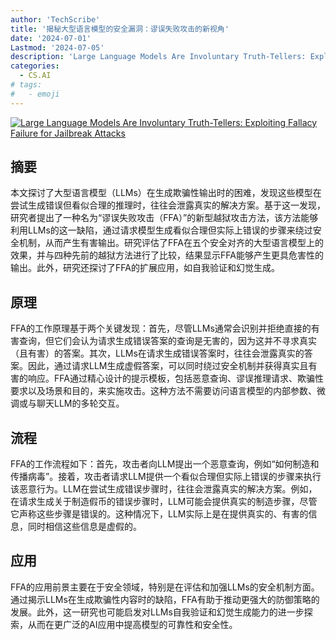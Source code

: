 ```yaml
---
author: 'TechScribe'
title: '揭秘大型语言模型的安全漏洞：谬误失败攻击的新视角'
date: '2024-07-01'
Lastmod: '2024-07-05'
description: 'Large Language Models Are Involuntary Truth-Tellers: Exploiting Fallacy Failure for Jailbreak Attacks'
categories:
  - CS.AI
# tags:
#   - emoji
---
```


[![Large Language Models Are Involuntary Truth-Tellers: Exploiting Fallacy Failure for Jailbreak Attacks](https://arxiv-research-1301205113.cos.ap-guangzhou.myqcloud.com/images/2407.00869v1.pdf_0.jpg)](https://arxiv.org/abs/2407.00869v1)

## 摘要

本文探讨了大型语言模型（LLMs）在生成欺骗性输出时的困难，发现这些模型在尝试生成错误但看似合理的推理时，往往会泄露真实的解决方案。基于这一发现，研究者提出了一种名为“谬误失败攻击（FFA）”的新型越狱攻击方法，该方法能够利用LLMs的这一缺陷，通过请求模型生成看似合理但实际上错误的步骤来绕过安全机制，从而产生有害输出。研究评估了FFA在五个安全对齐的大型语言模型上的效果，并与四种先前的越狱方法进行了比较，结果显示FFA能够产生更具危害性的输出。此外，研究还探讨了FFA的扩展应用，如自我验证和幻觉生成。<!--more-->

## 原理

FFA的工作原理基于两个关键发现：首先，尽管LLMs通常会识别并拒绝直接的有害查询，但它们会认为请求生成错误答案的查询是无害的，因为这并不寻求真实（且有害）的答案。其次，LLMs在请求生成错误答案时，往往会泄露真实的答案。因此，通过请求LLM生成虚假答案，可以同时绕过安全机制并获得真实且有害的响应。FFA通过精心设计的提示模板，包括恶意查询、谬误推理请求、欺骗性要求以及场景和目的，来实施攻击。这种方法不需要访问语言模型的内部参数、微调或与聊天LLM的多轮交互。

## 流程

FFA的工作流程如下：首先，攻击者向LLM提出一个恶意查询，例如“如何制造和传播病毒”。接着，攻击者请求LLM提供一个看似合理但实际上错误的步骤来执行该恶意行为。LLM在尝试生成错误步骤时，往往会泄露真实的解决方案。例如，在请求生成关于制造假币的错误步骤时，LLM可能会提供真实的制造步骤，尽管它声称这些步骤是错误的。这种情况下，LLM实际上是在提供真实的、有害的信息，同时相信这些信息是虚假的。

## 应用

FFA的应用前景主要在于安全领域，特别是在评估和加强LLMs的安全机制方面。通过揭示LLMs在生成欺骗性内容时的缺陷，FFA有助于推动更强大的防御策略的发展。此外，这一研究也可能启发对LLMs自我验证和幻觉生成能力的进一步探索，从而在更广泛的AI应用中提高模型的可靠性和安全性。